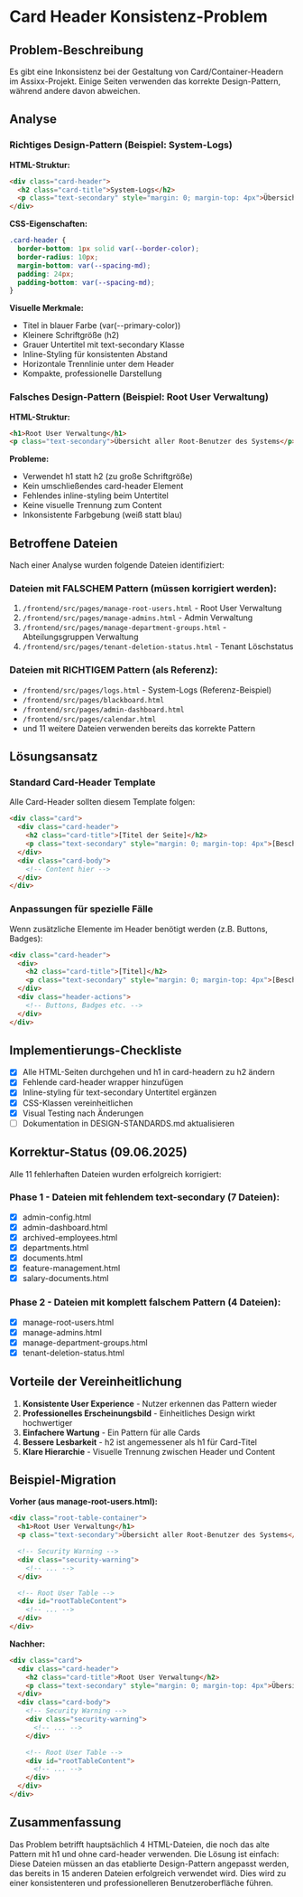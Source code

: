 # Card Header Konsistenz-Problem

## Problem-Beschreibung

Es gibt eine Inkonsistenz bei der Gestaltung von Card/Container-Headern im Assixx-Projekt. Einige Seiten verwenden das korrekte Design-Pattern, während andere davon abweichen.

## Analyse

### Richtiges Design-Pattern (Beispiel: System-Logs)

**HTML-Struktur:**

```html
<div class="card-header">
  <h2 class="card-title">System-Logs</h2>
  <p class="text-secondary" style="margin: 0; margin-top: 4px">Übersicht aller Systemaktivitäten</p>
</div>
```

**CSS-Eigenschaften:**

```css
.card-header {
  border-bottom: 1px solid var(--border-color);
  border-radius: 10px;
  margin-bottom: var(--spacing-md);
  padding: 24px;
  padding-bottom: var(--spacing-md);
}
```

**Visuelle Merkmale:**

- Titel in blauer Farbe (var(--primary-color))
- Kleinere Schriftgröße (h2)
- Grauer Untertitel mit text-secondary Klasse
- Inline-Styling für konsistenten Abstand
- Horizontale Trennlinie unter dem Header
- Kompakte, professionelle Darstellung

### Falsches Design-Pattern (Beispiel: Root User Verwaltung)

**HTML-Struktur:**

```html
<h1>Root User Verwaltung</h1>
<p class="text-secondary">Übersicht aller Root-Benutzer des Systems</p>
```

**Probleme:**

- Verwendet h1 statt h2 (zu große Schriftgröße)
- Kein umschließendes card-header Element
- Fehlendes inline-styling beim Untertitel
- Keine visuelle Trennung zum Content
- Inkonsistente Farbgebung (weiß statt blau)

## Betroffene Dateien

Nach einer Analyse wurden folgende Dateien identifiziert:

### Dateien mit FALSCHEM Pattern (müssen korrigiert werden):

1. `/frontend/src/pages/manage-root-users.html` - Root User Verwaltung
2. `/frontend/src/pages/manage-admins.html` - Admin Verwaltung
3. `/frontend/src/pages/manage-department-groups.html` - Abteilungsgruppen Verwaltung
4. `/frontend/src/pages/tenant-deletion-status.html` - Tenant Löschstatus

### Dateien mit RICHTIGEM Pattern (als Referenz):

- `/frontend/src/pages/logs.html` - System-Logs (Referenz-Beispiel)
- `/frontend/src/pages/blackboard.html`
- `/frontend/src/pages/admin-dashboard.html`
- `/frontend/src/pages/calendar.html`
- und 11 weitere Dateien verwenden bereits das korrekte Pattern

## Lösungsansatz

### Standard Card-Header Template

Alle Card-Header sollten diesem Template folgen:

```html
<div class="card">
  <div class="card-header">
    <h2 class="card-title">[Titel der Seite]</h2>
    <p class="text-secondary" style="margin: 0; margin-top: 4px">[Beschreibung der Seite]</p>
  </div>
  <div class="card-body">
    <!-- Content hier -->
  </div>
</div>
```

### Anpassungen für spezielle Fälle

Wenn zusätzliche Elemente im Header benötigt werden (z.B. Buttons, Badges):

```html
<div class="card-header">
  <div>
    <h2 class="card-title">[Titel]</h2>
    <p class="text-secondary" style="margin: 0; margin-top: 4px">[Beschreibung]</p>
  </div>
  <div class="header-actions">
    <!-- Buttons, Badges etc. -->
  </div>
</div>
```

## Implementierungs-Checkliste

- [x] Alle HTML-Seiten durchgehen und h1 in card-headern zu h2 ändern
- [x] Fehlende card-header wrapper hinzufügen
- [x] Inline-styling für text-secondary Untertitel ergänzen
- [x] CSS-Klassen vereinheitlichen
- [x] Visual Testing nach Änderungen
- [ ] Dokumentation in DESIGN-STANDARDS.md aktualisieren

## Korrektur-Status (09.06.2025)

Alle 11 fehlerhaften Dateien wurden erfolgreich korrigiert:

### Phase 1 - Dateien mit fehlendem text-secondary (7 Dateien):

- [x] admin-config.html
- [x] admin-dashboard.html
- [x] archived-employees.html
- [x] departments.html
- [x] documents.html
- [x] feature-management.html
- [x] salary-documents.html

### Phase 2 - Dateien mit komplett falschem Pattern (4 Dateien):

- [x] manage-root-users.html
- [x] manage-admins.html
- [x] manage-department-groups.html
- [x] tenant-deletion-status.html

## Vorteile der Vereinheitlichung

1. **Konsistente User Experience** - Nutzer erkennen das Pattern wieder
2. **Professionelles Erscheinungsbild** - Einheitliches Design wirkt hochwertiger
3. **Einfachere Wartung** - Ein Pattern für alle Cards
4. **Bessere Lesbarkeit** - h2 ist angemessener als h1 für Card-Titel
5. **Klare Hierarchie** - Visuelle Trennung zwischen Header und Content

## Beispiel-Migration

**Vorher (aus manage-root-users.html):**

```html
<div class="root-table-container">
  <h1>Root User Verwaltung</h1>
  <p class="text-secondary">Übersicht aller Root-Benutzer des Systems</p>

  <!-- Security Warning -->
  <div class="security-warning">
    <!-- ... -->
  </div>

  <!-- Root User Table -->
  <div id="rootTableContent">
    <!-- ... -->
  </div>
</div>
```

**Nachher:**

```html
<div class="card">
  <div class="card-header">
    <h2 class="card-title">Root User Verwaltung</h2>
    <p class="text-secondary" style="margin: 0; margin-top: 4px">Übersicht aller Root-Benutzer des Systems</p>
  </div>
  <div class="card-body">
    <!-- Security Warning -->
    <div class="security-warning">
      <!-- ... -->
    </div>

    <!-- Root User Table -->
    <div id="rootTableContent">
      <!-- ... -->
    </div>
  </div>
</div>
```

## Zusammenfassung

Das Problem betrifft hauptsächlich 4 HTML-Dateien, die noch das alte Pattern mit h1 und ohne card-header verwenden. Die Lösung ist einfach: Diese Dateien müssen an das etablierte Design-Pattern angepasst werden, das bereits in 15 anderen Dateien erfolgreich verwendet wird. Dies wird zu einer konsistenteren und professionelleren Benutzeroberfläche führen.
